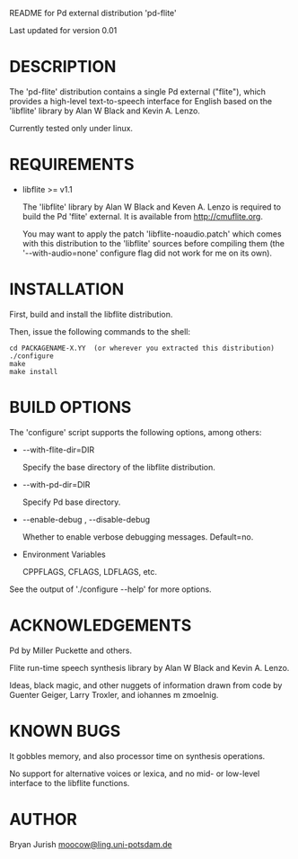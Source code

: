 README for Pd external distribution 'pd-flite'

Last updated for version 0.01

# DESCRIPTION

The 'pd-flite' distribution contains a single Pd external ("flite"),
which provides a high-level text-to-speech interface for English based on
the 'libflite' library by Alan W Black and Kevin A. Lenzo.

Currently tested only under linux.

# REQUIREMENTS

- libflite >= v1.1

    The 'libflite' library by Alan W Black and Keven A. Lenzo
    is required to build the Pd 'flite' external.
    It is available from http://cmuflite.org.

    You may want to apply the patch 'libflite-noaudio.patch'
    which comes with this distribution to the 'libflite'
    sources before compiling them (the '--with-audio=none'
    configure flag did not work for me on its own).

# INSTALLATION

First, build and install the libflite distribution.

Then, issue the following commands to the shell:

    cd PACKAGENAME-X.YY  (or wherever you extracted this distribution)
    ./configure
    make
    make install

# BUILD OPTIONS

The 'configure' script supports the following options, among others:

- --with-flite-dir=DIR

    Specify the base directory of the libflite distribution.

- --with-pd-dir=DIR

    Specify Pd base directory.

- --enable-debug , --disable-debug

    Whether to enable verbose debugging messages.
    Default=no.

- Environment Variables

    CPPFLAGS, CFLAGS, LDFLAGS, etc.

See the output of './configure --help' for more options.

# ACKNOWLEDGEMENTS

Pd by Miller Puckette and others.

Flite run-time speech synthesis library by Alan W Black
and Kevin A. Lenzo.

Ideas, black magic, and other nuggets of information drawn
from code by Guenter Geiger, Larry Troxler, and iohannes m zmoelnig.

# KNOWN BUGS

It gobbles memory, and also processor time on synthesis operations.

No support for alternative voices or lexica, and no
mid- or low-level interface to the libflite functions.

# AUTHOR

Bryan Jurish <moocow@ling.uni-potsdam.de>

